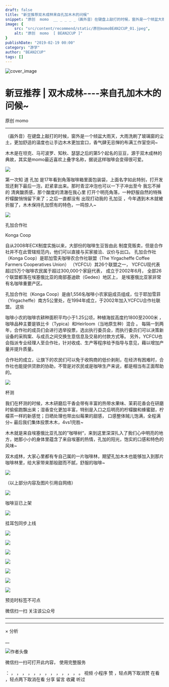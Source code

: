 ```yaml
---
draft: false
title: "新豆推荐双木成林来自孔加木木的问候"
snippet: "原创  momo  __ _ _ _ _（画外音）在键盘上敲打的时候，窗外是一个倾盆大雨天，大雨洗刷了玻璃窗的尘土，更加舒适的温度"
image: {
    src: "src/content/recommend/static/原创momoBEAN2CUP_01.jpeg",
    alt: "原创  momo  [ BEAN2CUP ]"
}
publishDate: "2019-02-19 00:00"
category: "游学"
author: "BEAN2CUP"
tags: []
---
```


![cover_image](./static/原创momoBEAN2CUP_01.jpeg)

#  新豆推荐 | 双木成林----来自孔加木木的问候~

原创  momo

__ _ _ _ _

（画外音）在键盘上敲打的时候，窗外是一个倾盆大雨天，大雨洗刷了玻璃窗的尘土，更加舒适的温度也让手边木木更加宜口，香气肆无忌惮的布满工作室空间~

木木是在坦克、马可波罗、知秋、瑟瑟之后的第5个起名的豆豆，源于双木成林的典故，其实是momo最近喜欢上叠字名称，据说这样咖啡会变得很可爱。

![](./static/原创momoBEAN2CUP_02.jpeg)



第一次知  道  孔加  是17年看到角落咖啡箱里面包装袋，上面名字如此特别，打开发现还剩下最后一泡，赶紧拿出来。那时青涩冲泡也可以一下子冲出至今
我忘不掉的  清爽酸质感，那个酸度的清澈在我心里  打开个明亮角落，一种舒服自然的特殊柠檬酸悄悄留下来了；之后一直都没有  出现打动我的  孔加豆
，今年遇到木木就被折服了，木木保持孔加惯有的特色，一鸣惊人~

![](./static/原创momoBEAN2CUP_03.jpeg)





孔加合作社

Konga Coop

自从2008年ECX制度实施以来，大部份的咖啡生豆皆由此 制度竞贩卖，但是合作社并不在此管辖规范内，他们可以直接与买家接洽、议价与出口。
孔加合作社（Konga Coop）是耶加雪夫咖啡农合作社联盟（The Yirgacheffe Coffee Farmers Cooperatives
Union） （YCFCU）其26个联盟之一， YCFCU现代表超过5万个咖啡农民属于超过300,000个家庭代表， 成立于2002年6月，
全部26个联盟都落在埃塞俄比亚的南部基迪欧（Gedeo）地区上， 是埃塞俄比亚家非常有名咖啡重要产区。



孔加合作社（Konga
Coop）是由1,556名咖啡小农家庭成员组成，位于耶加雪菲（Yirgacheffe）南方5公里处，在1994年成立，于2002年加入YCFCU合作社联盟。
这些

咖啡小农的咖啡农耕种面积平均小于1.25公顷，种植海拔高度约1800至2000米
，咖啡品种主要是铁比卡（Typica）和Heirloom（当地原生种）混合  。
每隔一到两年，合作社的成员们会进行选举投票，选出执行委员会，而执行委员们可以决策新设备的采购案、与成员之间交换生意信息及交易的付款方式等。
另外，YCFCU也会指派专业经理人至合作社，针对收成、生产等程序给予指导与意见，藉以增加产量并提升质量。

合作社的成立，让旗下的农民们可以免于收购商的低价剥削，在经济有困难时，合作社也能提供贷款的协助，不管是对农民或是咖啡生产来说，都是相当有正面帮助的。

![](./static/原创momoBEAN2CUP_04.jpeg)



杯测

我们在杯测的时候，木木研磨后干香会带有丰富的热带水果味、茉莉花香会在研磨时偷偷跑飘出来；湿香变化更加丰富，特别是入口之后明亮的柠檬酸和蜂蜜甜，柠檬茶一样的新感觉；日晒处理也带出似莓果的甜感，
口感整体贼儿饱满，全程满分~  最后我们集体投票木木，4vs1完胜~



木木就是来自埃塞俄比亚孔加的”咖啡树“，来到这里深深扎入了我们心中明亮的地方，她那小小的身体里蕴含了来自埃塞的热情，孔加的阳光，饱实的口感和特色的风味~

双木成林，大家心里都有专自己属的一片咖啡林，期望孔加木木也能够加入到那片咖啡林里，给大家带来那般甜而不腻，舒服的咖啡~

![](./static/原创momoBEAN2CUP_05.jpeg)

（以上部分内容及图片引用自网络）





![](./static/原创momoBEAN2CUP_06.jpeg)



咖啡豆已上架

![](./static/原创momoBEAN2CUP_07.jpeg)



挂耳包同步上线

![](./static/原创momoBEAN2CUP_08.jpeg)



![](./static/原创momoBEAN2CUP_09.jpeg)

![](./static/原创momoBEAN2CUP_10.jpeg)

![](./static/原创momoBEAN2CUP_11.jpeg)

![](./static/原创momoBEAN2CUP_12.jpeg)

![](./static/原创momoBEAN2CUP_13.jpeg)

![](./static/原创momoBEAN2CUP_14.jpeg)




预览时标签不可点



微信扫一扫
关注该公众号





****



****



×  分析

__

![作者头像](./static/原创momoBEAN2CUP_15.png)

微信扫一扫可打开此内容，
使用完整服务

：  ，  ，  ，  ，  ，  ，  ，  ，  ，  ，  ，  ，  。  视频  小程序  赞  ，轻点两下取消赞  在看  ，轻点两下取消在看
分享  留言  收藏  听过

